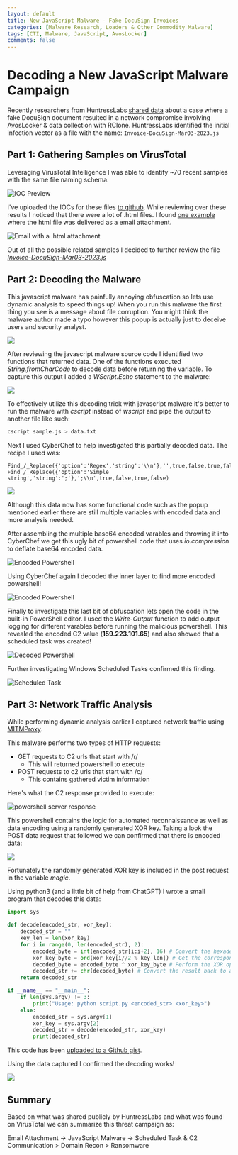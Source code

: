 ```yaml
---
layout: default
title: New JavaScript Malware - Fake DocuSign Invoices
categories: [Malware Research, Loaders & Other Commodity Malware]
tags: [CTI, Malware, JavaScript, AvosLocker]
comments: false
---
```


# Decoding a New JavaScript Malware Campaign

Recently researchers from HuntressLabs [shared data](https://twitter.com/xorJosh/status/1635321652417552384) about a case where a fake DocuSign document resulted in a network compromise involving AvosLocker & data collection with RClone. HuntressLabs identified the initial infection vector as a file with the name: `Invoice-DocuSign-Mar03-2023.js`

## Part 1: Gathering Samples on VirusTotal

Leveraging VirusTotal Intelligence I was able to identify ~70 recent samples with the same file naming schema.

![IOC Preview](/assets/img/avos/ioc_preview.PNG)

I've uploaded the IOCs for these files [to github](https://github.com/colincowie/colincowie.github.io/blob/master/assets/iocs/js_avoslocker/file_iocs.csv). While reviewing over these results I noticed that there were a lot of .html files. I found [one example](https://www.virustotal.com/gui/file/f3d048cca3ab031ece23913485eb784fe96b6aa72d0d55693f614360c25ae672) where the html file was delivered as a email attachment.

![Email with a .html attachment](/assets/img/avos/email_lure.PNG)

Out of all the possible related samples I decided to further review the file *[Invoice-DocuSign-Mar03-2023.js](https://www.virustotal.com/gui/file/28c2f98b80d6165550fded5f7fc67f2a4589d6ad1c973f3f208c94bd87639ffb/details)*

## Part 2: Decoding the Malware

This javascript malware has painfully annoying obfuscation so lets use dynamic analysis to speed things up! When you run this malware the first thing you see is a message about file corruption. You might think the malware author made a typo however this popup is actually just to deceive users and security analyst.

![](/assets/img/avos/error.PNG)

After reviewing the javascript malware source code I identified two functions that returned data. One of the functions executed *String.fromCharCode* to decode data before returning the variable. To capture this output I added a *WScript.Echo* statement to the malware:

![](/assets/img/avos/malware_code.PNG)

To effectively utilize this decoding trick with javascript malware it's better to run the malware with *cscript* instead of *wscript* and pipe the output to another file like such:

```bash
cscript sample.js > data.txt
```

Next I used CyberChef to help investigated this partially decoded data. The recipe I used was:

```
Find_/_Replace({'option':'Regex','string':'\\n'},'',true,false,true,false)
Find_/_Replace({'option':'Simple string','string':';'},';\\n',true,false,true,false)
```

![](/assets/img/avos/CC1.PNG)

Although this data now has some functional code such as the popup mentioned earlier there are still multiple variables with encoded data and more analysis needed.

After assembling the multiple base64 encoded varables and throwing it into CyberChef we get this ugly bit of powershell code that uses *io.compression* to deflate base64 encoded data.

![Encoded Powershell](/assets/img/avos/more_encoding.PNG)


Using CyberChef again I decoded the inner layer to find more encoded powershell!

![Encoded Powershell](/assets/img/avos/powershell.PNG)


Finally to investigate this last bit of obfuscation lets open the code in the built-in PowerShell editor. I used the *Write-Output* function to add output logging for different varables before running the malicious powershell. This revealed the encoded C2 value (**159.223.101.65**) and also showed that a scheduled task was created!

![Decoded Powershell](/assets/img/avos/decoded.PNG)

Further investigating Windows Scheduled Tasks confirmed this finding.

![Scheduled Task](/assets/img/avos/schs_task.PNG)


## Part 3: Network Traffic Analysis

While performing dynamic analysis earlier I captured network traffic using [MITMProxy](https://mitmproxy.org/).

This malware performs two types of HTTP requests:
- GET requests to C2 urls that start with /r/
    - This will returned powershell to execute
- POST requests to c2 urls that start with /c/
    - This contains gathered victim information

Here's what the C2 response provided to execute:

![powershell server response](/assets/img/avos/post_compromise_powershell.PNG)

This powershell contains the logic for automated reconnaissance as well as data encoding using a randomly generated XOR key. Taking a look the POST data request that followed we can confirmed that there is encoded data:

![](/assets/img/avos/post_request.PNG)

Fortunately the randomly generated XOR key is included in the post request in the variable *magic*.

Using python3 (and a little bit of help from ChatGPT) I wrote a small program that decodes this data:

```python
import sys

def decode(encoded_str, xor_key):
    decoded_str = ""
    key_len = len(xor_key)
    for i in range(0, len(encoded_str), 2):
        encoded_byte = int(encoded_str[i:i+2], 16) # Convert the hexadecimal byte to an integer
        xor_key_byte = ord(xor_key[i//2 % key_len]) # Get the corresponding byte from the XOR key
        decoded_byte = encoded_byte ^ xor_key_byte # Perform the XOR operation
        decoded_str += chr(decoded_byte) # Convert the result back to a character and append to the decoded string
    return decoded_str

if __name__ == "__main__":
    if len(sys.argv) != 3:
        print("Usage: python script.py <encoded_str> <xor_key>")
    else:
        encoded_str = sys.argv[1]
        xor_key = sys.argv[2]
        decoded_str = decode(encoded_str, xor_key)
        print(decoded_str)

```

This code has been [uploaded to a Github gist](https://gist.github.com/colincowie/2bb637259c38e1c6da3f2464ec92ed0e).

Using the data captured I confirmed the decoding works!

![](/assets/img/avos/traffic_decoding.PNG)

## Summary

Based on what was shared publicly by HuntressLabs and what was found on VirusTotal we can summarize this threat campaign as:

Email Attachment -> JavaScript Malware -> Scheduled Task & C2 Communication > Domain Recon > Ransomware
